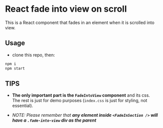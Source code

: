 # React fade into view on scroll

This is a React component that fades in an element when it is scrolled into view.

## Usage

- clone this repo, then:

```bash
npm i
npm start
```

## TIPS

- **The only important part is the `FadeIntoView` component** and its css. The rest is just for demo purposes (`index.css` is just for styling, not essential).

- _NOTE: Please remember that **any element inside `<FadeInSection />` will have a `.fade-into-view` div as the parent**_
